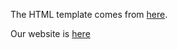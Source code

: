 The HTML template comes from [here](https://nus-cvml.github.io/atlas-eccv22).


Our website is [here](https://hands-workshop.org)
